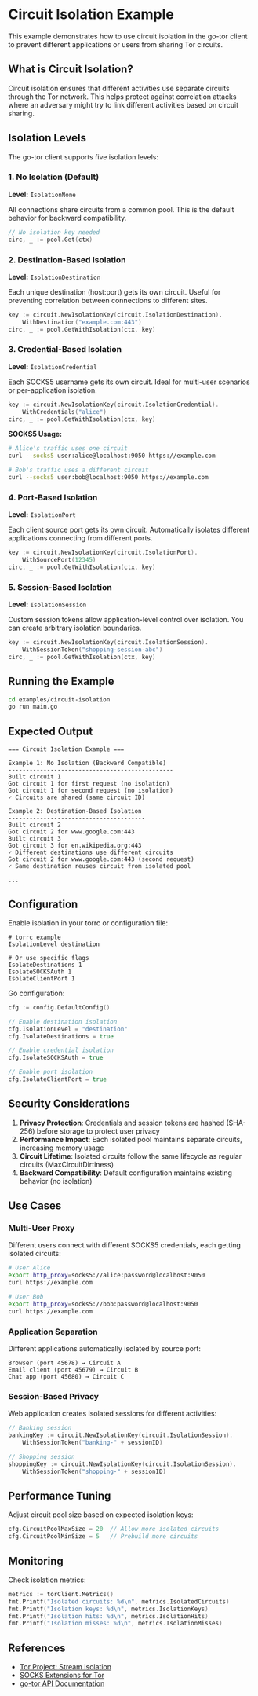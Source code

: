 # Circuit Isolation Example

This example demonstrates how to use circuit isolation in the go-tor client to prevent different applications or users from sharing Tor circuits.

## What is Circuit Isolation?

Circuit isolation ensures that different activities use separate circuits through the Tor network. This helps protect against correlation attacks where an adversary might try to link different activities based on circuit sharing.

## Isolation Levels

The go-tor client supports five isolation levels:

### 1. No Isolation (Default)
**Level:** `IsolationNone`

All connections share circuits from a common pool. This is the default behavior for backward compatibility.

```go
// No isolation key needed
circ, _ := pool.Get(ctx)
```

### 2. Destination-Based Isolation
**Level:** `IsolationDestination`

Each unique destination (host:port) gets its own circuit. Useful for preventing correlation between connections to different sites.

```go
key := circuit.NewIsolationKey(circuit.IsolationDestination).
    WithDestination("example.com:443")
circ, _ := pool.GetWithIsolation(ctx, key)
```

### 3. Credential-Based Isolation
**Level:** `IsolationCredential`

Each SOCKS5 username gets its own circuit. Ideal for multi-user scenarios or per-application isolation.

```go
key := circuit.NewIsolationKey(circuit.IsolationCredential).
    WithCredentials("alice")
circ, _ := pool.GetWithIsolation(ctx, key)
```

**SOCKS5 Usage:**
```bash
# Alice's traffic uses one circuit
curl --socks5 user:alice@localhost:9050 https://example.com

# Bob's traffic uses a different circuit
curl --socks5 user:bob@localhost:9050 https://example.com
```

### 4. Port-Based Isolation
**Level:** `IsolationPort`

Each client source port gets its own circuit. Automatically isolates different applications connecting from different ports.

```go
key := circuit.NewIsolationKey(circuit.IsolationPort).
    WithSourcePort(12345)
circ, _ := pool.GetWithIsolation(ctx, key)
```

### 5. Session-Based Isolation
**Level:** `IsolationSession`

Custom session tokens allow application-level control over isolation. You can create arbitrary isolation boundaries.

```go
key := circuit.NewIsolationKey(circuit.IsolationSession).
    WithSessionToken("shopping-session-abc")
circ, _ := pool.GetWithIsolation(ctx, key)
```

## Running the Example

```bash
cd examples/circuit-isolation
go run main.go
```

## Expected Output

```
=== Circuit Isolation Example ===

Example 1: No Isolation (Backward Compatible)
-----------------------------------------------
Built circuit 1
Got circuit 1 for first request (no isolation)
Got circuit 1 for second request (no isolation)
✓ Circuits are shared (same circuit ID)

Example 2: Destination-Based Isolation
---------------------------------------
Built circuit 2
Got circuit 2 for www.google.com:443
Built circuit 3
Got circuit 3 for en.wikipedia.org:443
✓ Different destinations use different circuits
Got circuit 2 for www.google.com:443 (second request)
✓ Same destination reuses circuit from isolated pool

...
```

## Configuration

Enable isolation in your torrc or configuration file:

```
# torrc example
IsolationLevel destination

# Or use specific flags
IsolateDestinations 1
IsolateSOCKSAuth 1
IsolateClientPort 1
```

Go configuration:

```go
cfg := config.DefaultConfig()

// Enable destination isolation
cfg.IsolationLevel = "destination"
cfg.IsolateDestinations = true

// Enable credential isolation
cfg.IsolateSOCKSAuth = true

// Enable port isolation
cfg.IsolateClientPort = true
```

## Security Considerations

1. **Privacy Protection**: Credentials and session tokens are hashed (SHA-256) before storage to protect user privacy
2. **Performance Impact**: Each isolated pool maintains separate circuits, increasing memory usage
3. **Circuit Lifetime**: Isolated circuits follow the same lifecycle as regular circuits (MaxCircuitDirtiness)
4. **Backward Compatibility**: Default configuration maintains existing behavior (no isolation)

## Use Cases

### Multi-User Proxy
Different users connect with different SOCKS5 credentials, each getting isolated circuits:
```bash
# User Alice
export http_proxy=socks5://alice:password@localhost:9050
curl https://example.com

# User Bob
export http_proxy=socks5://bob:password@localhost:9050
curl https://example.com
```

### Application Separation
Different applications automatically isolated by source port:
```
Browser (port 45678) → Circuit A
Email client (port 45679) → Circuit B
Chat app (port 45680) → Circuit C
```

### Session-Based Privacy
Web application creates isolated sessions for different activities:
```go
// Banking session
bankingKey := circuit.NewIsolationKey(circuit.IsolationSession).
    WithSessionToken("banking-" + sessionID)

// Shopping session
shoppingKey := circuit.NewIsolationKey(circuit.IsolationSession).
    WithSessionToken("shopping-" + sessionID)
```

## Performance Tuning

Adjust circuit pool size based on expected isolation keys:

```go
cfg.CircuitPoolMaxSize = 20  // Allow more isolated circuits
cfg.CircuitPoolMinSize = 5   // Prebuild more circuits
```

## Monitoring

Check isolation metrics:
```go
metrics := torClient.Metrics()
fmt.Printf("Isolated circuits: %d\n", metrics.IsolatedCircuits)
fmt.Printf("Isolation keys: %d\n", metrics.IsolationKeys)
fmt.Printf("Isolation hits: %d\n", metrics.IsolationHits)
fmt.Printf("Isolation misses: %d\n", metrics.IsolationMisses)
```

## References

- [Tor Project: Stream Isolation](https://www.torproject.org/docs/tor-manual.html.en#IsolateDestAddr)
- [SOCKS Extensions for Tor](https://spec.torproject.org/socks-extensions.html)
- [go-tor API Documentation](../../docs/API.md)
